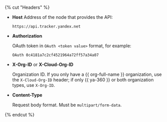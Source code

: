 {% cut "Headers" %}

- **Host**
      Address of the node that provides the API:
   ```
   https://api.tracker.yandex.net
   ```

- **Authorization**

   OAuth token in `OAuth <token value>` format, for example:
   ```
   OAuth 0c4181a7c2cf4521964a72ff57a34a07
   ```
- **X-Org-ID** or **X-Cloud-Org-ID**

   Organization ID. If you only have a {{ org-full-name }} organization, use the `X-Cloud-Org-ID` header; if only {{ ya-360 }} or both organization types, use `X-Org-ID`.


- **Content-Type**

   Request body format. Must be `multipart/form-data`.

{% endcut %}